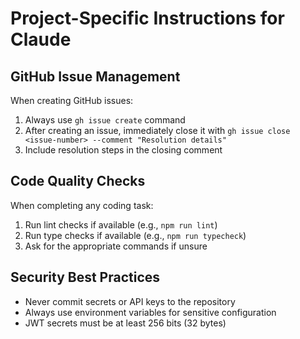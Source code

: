 # Project-Specific Instructions for Claude

## GitHub Issue Management
When creating GitHub issues:
1. Always use `gh issue create` command
2. After creating an issue, immediately close it with `gh issue close <issue-number> --comment "Resolution details"`
3. Include resolution steps in the closing comment

## Code Quality Checks
When completing any coding task:
1. Run lint checks if available (e.g., `npm run lint`)
2. Run type checks if available (e.g., `npm run typecheck`)
3. Ask for the appropriate commands if unsure

## Security Best Practices
- Never commit secrets or API keys to the repository
- Always use environment variables for sensitive configuration
- JWT secrets must be at least 256 bits (32 bytes)